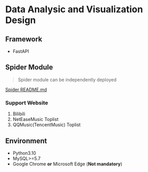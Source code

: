 # Data Analysic and Visualization Design

## Framework
- FastAPI

## Spider Module 
> Spider module can be independently deployed

[Spider README.md](api/spider/README.md)
### Support Website
1. Bilibili
2. NetEaseMusic Toplist
3. QQMusic(TencentMusic) Toplist

## Environment
- Python3.10
- MySQL>=5.7
- Google Chrome **or** Microsoft Edge (**Not mandatory**)


